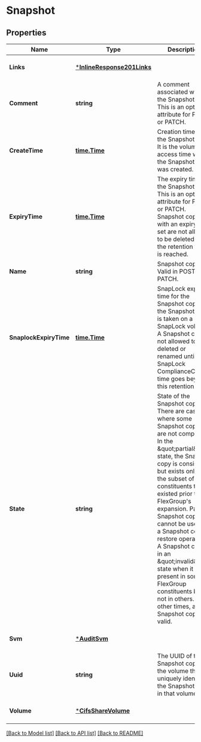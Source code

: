 # Snapshot

## Properties
Name | Type | Description | Notes
------------ | ------------- | ------------- | -------------
**Links** | [***InlineResponse201Links**](inline_response_201__links.md) |  | [optional] [default to null]
**Comment** | **string** | A comment associated with the Snapshot copy. This is an optional attribute for POST or PATCH. | [optional] [default to null]
**CreateTime** | [**time.Time**](time.Time.md) | Creation time of the Snapshot copy. It is the volume access time when the Snapshot copy was created. | [optional] [default to null]
**ExpiryTime** | [**time.Time**](time.Time.md) | The expiry time for the Snapshot copy. This is an optional attribute for POST or PATCH. Snapshot copies with an expiry time set are not allowed to be deleted until the retention time is reached. | [optional] [default to null]
**Name** | **string** | Snapshot copy. Valid in POST or PATCH. | [optional] [default to null]
**SnaplockExpiryTime** | [**time.Time**](time.Time.md) | SnapLock expiry time for the Snapshot copy, if the Snapshot copy is taken on a SnapLock volume. A Snapshot copy is not allowed to be deleted or renamed until the SnapLock ComplianceClock time goes beyond this retention time. | [optional] [default to null]
**State** | **string** | State of the Snapshot copy. There are cases where some Snapshot copies are not complete. In the \&quot;partial\&quot; state, the Snapshot copy is consistent but exists only on the subset of the constituents that existed prior to the FlexGroup&#39;s expansion. Partial Snapshot copies cannot be used for a Snapshot copy restore operation. A Snapshot copy is in an \&quot;invalid\&quot; state when it is present in some FlexGroup constituents but not in others. At all other times, a Snapshot copy is valid. | [optional] [default to null]
**Svm** | [***AuditSvm**](audit_svm.md) |  | [optional] [default to null]
**Uuid** | **string** | The UUID of the Snapshot copy in the volume that uniquely identifies the Snapshot copy in that volume. | [optional] [default to null]
**Volume** | [***CifsShareVolume**](cifs_share_volume.md) |  | [optional] [default to null]

[[Back to Model list]](../README.md#documentation-for-models) [[Back to API list]](../README.md#documentation-for-api-endpoints) [[Back to README]](../README.md)


